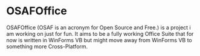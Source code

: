 # OSAFOffice

OSAFOffice (OSAF is an acronym for Open Source and Free.) is a project i am working on just for fun. It aims to be a fully working Office Suite that for now is written in WinForms VB but might move away from WinForms VB to something more Cross-Platform.